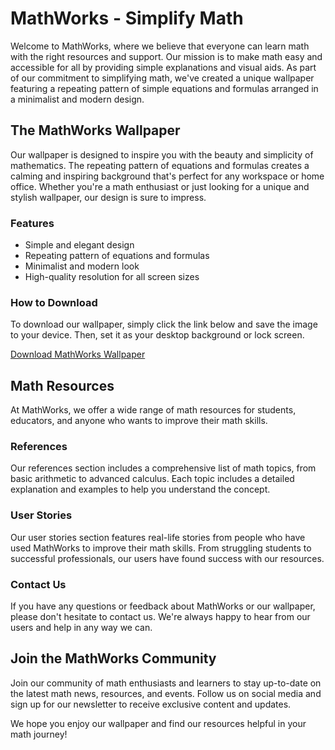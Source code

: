 <!--font:Poppins-->

# MathWorks - Simplify Math

Welcome to MathWorks, where we believe that everyone can learn math with the right resources and support. Our mission is to make math easy and accessible for all by providing simple explanations and visual aids. As part of our commitment to simplifying math, we've created a unique wallpaper featuring a repeating pattern of simple equations and formulas arranged in a minimalist and modern design.

## The MathWorks Wallpaper

Our wallpaper is designed to inspire you with the beauty and simplicity of mathematics. The repeating pattern of equations and formulas creates a calming and inspiring background that's perfect for any workspace or home office. Whether you're a math enthusiast or just looking for a unique and stylish wallpaper, our design is sure to impress.

### Features

- Simple and elegant design
- Repeating pattern of equations and formulas
- Minimalist and modern look
- High-quality resolution for all screen sizes

### How to Download

To download our wallpaper, simply click the link below and save the image to your device. Then, set it as your desktop background or lock screen.

[Download MathWorks Wallpaper](#)

## Math Resources

At MathWorks, we offer a wide range of math resources for students, educators, and anyone who wants to improve their math skills.

### References

Our references section includes a comprehensive list of math topics, from basic arithmetic to advanced calculus. Each topic includes a detailed explanation and examples to help you understand the concept.

### User Stories

Our user stories section features real-life stories from people who have used MathWorks to improve their math skills. From struggling students to successful professionals, our users have found success with our resources.

### Contact Us

If you have any questions or feedback about MathWorks or our wallpaper, please don't hesitate to contact us. We're always happy to hear from our users and help in any way we can.

## Join the MathWorks Community

Join our community of math enthusiasts and learners to stay up-to-date on the latest math news, resources, and events. Follow us on social media and sign up for our newsletter to receive exclusive content and updates.

We hope you enjoy our wallpaper and find our resources helpful in your math journey!

<!--

Write me content for website with wallpaper which alt text is:

"A wallpaper featuring a repeating pattern of simple equations and formulas, arranged in a minimalist and modern design."

The name/title of the page should not be 1:1 copy of the alt text but rather a real content of the website which is using this wallpaper.

- Use markdown format 
- Start with heading
- Heading should be short and concise
- The content should look like a real website 
- The website should not be about the wallpaper, wallpaper is just a related background
- Heading should be contain work "wallpaper" or "background"
- Include real sections like references, contact, user stories, etc. use things relevant to the page purpose.
- Feel free to use structure like headings, bullets, numbering, blockquotes, paragraphs, horizontal lines, etc.
- You can use formatting like bold or _italic_
- You can include UTF-8 emojis
- Links should be only #hash anchors (and you can refer to the document itself)
- Do not include images


---


# MathWorks - Simplifying Complex Equations

Welcome to MathWorks, where we make math simple and accessible for everyone! Our mission is to help people understand complex mathematical concepts through easy-to-follow explanations and visual aids. As a part of our commitment to simplifying math, we've created a unique wallpaper that features a repeating pattern of simple equations and formulas arranged in a minimalist and modern design.

## The MathWorks Wallpaper

Our wallpaper is designed to inspire you with the beauty and simplicity of mathematics. The repeating pattern of equations and formulas creates a calming and inspiring background that's perfect for any workspace or home office. Whether you're a math enthusiast or just looking for a unique and stylish wallpaper, our design is sure to impress.

### Features

- Simple and elegant design
- Repeating pattern of equations and formulas
- Minimalist and modern look
- High-quality resolution for all screen sizes

### How to Download

To download our wallpaper, simply click the link below and save the image to your device. Then, set it as your desktop background or lock screen.

[Download MathWorks Wallpaper](#)

## Math Resources

At MathWorks, we believe that anyone can learn math with the right resources and support. That's why we offer a wide range of math resources for students, educators, and anyone who wants to improve their math skills.

### References

Our references section includes a comprehensive list of math topics, from basic arithmetic to advanced calculus. Each topic includes a detailed explanation and examples to help you understand the concept.

### User Stories

Our user stories section features real-life stories from people who have used MathWorks to improve their math skills. From struggling students to successful professionals, our users have found success with our resources.

### Contact Us

If you have any questions or feedback about MathWorks or our wallpaper, please don't hesitate to contact us. We're always happy to hear from our users and help in any way we can.

## Join the MathWorks Community

Join our community of math enthusiasts and learners to stay up-to-date on the latest math news, resources, and events. Follow us on social media and sign up for our newsletter to receive exclusive content and updates.

We hope you enjoy our wallpaper and find our resources helpful in your math journey!


---


Heading is too long, rewrite whole content.


---


# MathWorks - Simplifying Math for Everyone

Welcome to MathWorks, where we believe that anyone can learn math with the right resources and support. Our mission is to make math simple and accessible for everyone by providing easy-to-follow explanations and visual aids. As a part of our commitment to simplifying math, we've created a unique wallpaper that features a repeating pattern of simple equations and formulas arranged in a minimalist and modern design.

## The MathWorks Wallpaper

Our wallpaper is designed to inspire you with the beauty and simplicity of mathematics. The repeating pattern of equations and formulas creates a calming and inspiring background that's perfect for any workspace or home office. Whether you're a math enthusiast or just looking for a unique and stylish wallpaper, our design is sure to impress.

### Features

- Simple and elegant design
- Repeating pattern of equations and formulas
- Minimalist and modern look
- High-quality resolution for all screen sizes

### How to Download

To download our wallpaper, simply click the link below and save the image to your device. Then, set it as your desktop background or lock screen.

[Download MathWorks Wallpaper](#)

## Math Resources

At MathWorks, we offer a wide range of math resources for students, educators, and anyone who wants to improve their math skills.

### References

Our references section includes a comprehensive list of math topics, from basic arithmetic to advanced calculus. Each topic includes a detailed explanation and examples to help you understand the concept.

### User Stories

Our user stories section features real-life stories from people who have used MathWorks to improve their math skills. From struggling students to successful professionals, our users have found success with our resources.

### Contact Us

If you have any questions or feedback about MathWorks or our wallpaper, please don't hesitate to contact us. We're always happy to hear from our users and help in any way we can.

## Join the MathWorks Community

Join our community of math enthusiasts and learners to stay up-to-date on the latest math news, resources, and events. Follow us on social media and sign up for our newsletter to receive exclusive content and updates.

We hope you enjoy our wallpaper and find our resources helpful in your math journey!


---


Heading is too long, rewrite whole content.


---


# Simplifying Math with MathWorks

Welcome to MathWorks, your go-to destination for simplifying math. We believe that anyone can learn math with the right resources and support. Our mission is to make math easy and accessible for everyone by providing easy-to-follow explanations and visual aids. As a part of our commitment to simplifying math, we've created a unique wallpaper that features a repeating pattern of simple equations and formulas arranged in a minimalist and modern design.

## The MathWorks Wallpaper

Our wallpaper is designed to inspire you with the beauty and simplicity of mathematics. The repeating pattern of equations and formulas creates a calming and inspiring background that's perfect for any workspace or home office. Whether you're a math enthusiast or just looking for a unique and stylish wallpaper, our design is sure to impress.

### Features

- Simple and elegant design
- Repeating pattern of equations and formulas
- Minimalist and modern look
- High-quality resolution for all screen sizes

### How to Download

To download our wallpaper, simply click the link below and save the image to your device. Then, set it as your desktop background or lock screen.

[Download MathWorks Wallpaper](#)

## Math Resources

At MathWorks, we offer a wide range of math resources for students, educators, and anyone who wants to improve their math skills.

### References

Our references section includes a comprehensive list of math topics, from basic arithmetic to advanced calculus. Each topic includes a detailed explanation and examples to help you understand the concept.

### User Stories

Our user stories section features real-life stories from people who have used MathWorks to improve their math skills. From struggling students to successful professionals, our users have found success with our resources.

### Contact Us

If you have any questions or feedback about MathWorks or our wallpaper, please don't hesitate to contact us. We're always happy to hear from our users and help in any way we can.

## Join the MathWorks Community

Join our community of math enthusiasts and learners to stay up-to-date on the latest math news, resources, and events. Follow us on social media and sign up for our newsletter to receive exclusive content and updates.

We hope you enjoy our wallpaper and find our resources helpful in your math journey!


---


Heading is too long, rewrite whole content.


---


# MathWorks - Simplify Math for All

Welcome to MathWorks, where we believe that everyone can learn math with the right resources and support. Our mission is to make math easy and accessible for all by providing simple explanations and visual aids. As part of our commitment to simplifying math, we've created a unique wallpaper featuring a repeating pattern of simple equations and formulas arranged in a minimalist and modern design.

## The MathWorks Wallpaper

Our wallpaper is designed to inspire you with the beauty and simplicity of mathematics. The repeating pattern of equations and formulas creates a calming and inspiring background that's perfect for any workspace or home office. Whether you're a math enthusiast or just looking for a unique and stylish wallpaper, our design is sure to impress.

### Features

- Simple and elegant design
- Repeating pattern of equations and formulas
- Minimalist and modern look
- High-quality resolution for all screen sizes

### How to Download

To download our wallpaper, simply click the link below and save the image to your device. Then, set it as your desktop background or lock screen.

[Download MathWorks Wallpaper](#)

## Math Resources

At MathWorks, we offer a wide range of math resources for students, educators, and anyone who wants to improve their math skills.

### References

Our references section includes a comprehensive list of math topics, from basic arithmetic to advanced calculus. Each topic includes a detailed explanation and examples to help you understand the concept.

### User Stories

Our user stories section features real-life stories from people who have used MathWorks to improve their math skills. From struggling students to successful professionals, our users have found success with our resources.

### Contact Us

If you have any questions or feedback about MathWorks or our wallpaper, please don't hesitate to contact us. We're always happy to hear from our users and help in any way we can.

## Join the MathWorks Community

Join our community of math enthusiasts and learners to stay up-to-date on the latest math news, resources, and events. Follow us on social media and sign up for our newsletter to receive exclusive content and updates.

We hope you enjoy our wallpaper and find our resources helpful in your math journey!


---


Write me a Google font which is best fitting for the website.

Pick from the list:
- Lato
- Montserrat
- Futura
- Poppins
- Alegreya
- Barlow Condensed
- Exo 2
- Inter
- Orbitron
- Playfair Display
- Raleway
- Open Sans
- Dancing Script
- IBM Plex Sans
- Great Vibes
- Roboto
- Lobster


Write just the font name nothing else.


---


Poppins

-->
